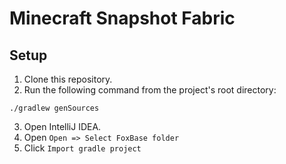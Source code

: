 # Minecraft Snapshot Fabric
## Setup
1. Clone this repository.
2. Run the following command from the project's root directory:
```
./gradlew genSources
```
3. Open IntelliJ IDEA.
4. Open `Open => Select FoxBase folder`
5. Click `Import gradle project`